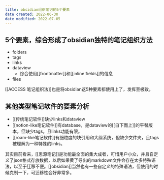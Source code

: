 ```yaml
---
title: obsidian组织笔记的5个要素
date created: 2022-06-30
date modified: 2022-07-05
---
```


## 5个要素，综合形成了obsidian独特的笔记组织方法

- folders
- tags
- links
- dataview
	- 综合使用[[frontmatter]]和[[inline fields]]的信息
- files

[[ACCESS 笔记组织法]]也是将obsidian这5种要素都使用上了，发挥至极致。

## 其他类型笔记软件的要素分析

- [[传统笔记软件]]缺少links和dataview
- [[notion-like笔记软件]]有database，是dataview的[[自下而上]]的平替版本。但缺少tags，且links功能有限。
- [[roam-like笔记软件]]有细粒度的块引用和大纲系统，但缺少文件夹，且tags被理解为一种特殊的links。

其实目前看来，[[思源笔记]]是功能最全面的集大成者，可惜用户小众，并且自定义了json格式存放数据，以后如果黄了导出的markdown文件会存在太多特殊语法，以至于迁移不便。[[obsidian]]当然也有一些自定义的特殊语法，但使用的时候克制一下，可迁移性会好非常多。
